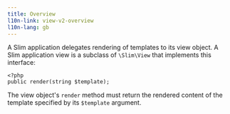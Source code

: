 ```yaml
---
title: Overview
l10n-link: view-v2-overview
l10n-lang: gb
---
```

A Slim application delegates rendering of templates to its view object. A Slim application view is a subclass
of `\Slim\View` that implements this interface:

    <?php
    public render(string $template);

The view object's `render` method must return the rendered content of the template specified by its
`$template` argument.
